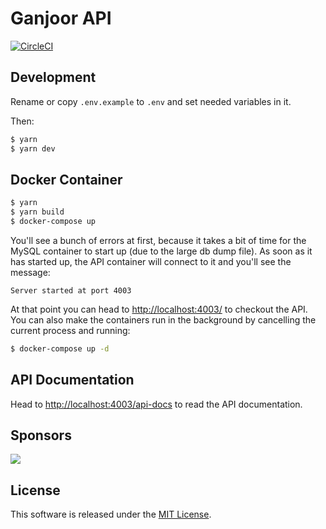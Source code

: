 # Ganjoor API
[![CircleCI](https://circleci.com/gh/ganjoor/ganjoor-api.svg?style=svg)](https://circleci.com/gh/ganjoor/ganjoor-api)

## Development

Rename or copy `.env.example` to `.env` and set needed variables in it.

Then:

``` bash
$ yarn
$ yarn dev
```

## Docker Container

``` bash
$ yarn
$ yarn build
$ docker-compose up
```

You'll see a bunch of errors at first, because it takes a bit of time for the MySQL container to start up (due to the large db dump file). As soon as it has started up, the API container will connect to it and you'll see the message:

    Server started at port 4003

At that point you can head to [http://localhost:4003/](http://localhost:4003/) to checkout the API. You can also make the containers run in the background by cancelling the current process and running:

``` bash
$ docker-compose up -d
```

## API Documentation

Head to [http://localhost:4003/api-docs](http://localhost:4003/api-docs) to read the API documentation.

## Sponsors

![](http://cdn.auth0.com/oss/badges/a0-badge-dark.png)


## License

This software is released under the [MIT License](LICENSE).
